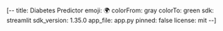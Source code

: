 [--
title: Diabetes Predictor
emoji: 🌍
colorFrom: gray
colorTo: green
sdk: streamlit
sdk_version: 1.35.0
app_file: app.py
pinned: false
license: mit
--]
